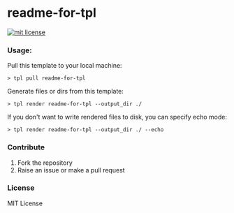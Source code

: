 # readme-for-tpl

[![mit license](https://img.shields.io/badge/license-mit-yellow.svg)](https://opensource.org/licenses/mit)

### Usage:

Pull this template to your local machine:

```
> tpl pull readme-for-tpl

```

Generate files or dirs from this template:

```
> tpl render readme-for-tpl --output_dir ./

```

If you don't want to write rendered files to disk, you can specify echo mode:

```
> tpl render readme-for-tpl --output_dir ./ --echo

```

### Contribute

1. Fork the repository
2. Raise an issue or make a pull request

### License

MIT License